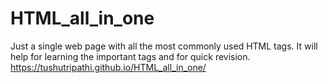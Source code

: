 # HTML_all_in_one
Just a single web page with all the most commonly used HTML tags.
It will help for learning the important tags and for quick revision.
https://tushutripathi.github.io/HTML_all_in_one/
